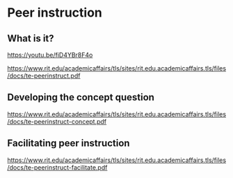 # Peer instruction

## What is it?

https://youtu.be/fiD4YBr8F4o

https://www.rit.edu/academicaffairs/tls/sites/rit.edu.academicaffairs.tls/files/docs/te-peerinstruct.pdf

## Developing the concept question
https://www.rit.edu/academicaffairs/tls/sites/rit.edu.academicaffairs.tls/files/docs/te-peerinstruct-concept.pdf

## Facilitating peer instruction
https://www.rit.edu/academicaffairs/tls/sites/rit.edu.academicaffairs.tls/files/docs/te-peerinstruct-facilitate.pdf


